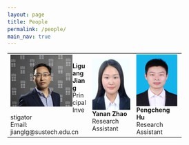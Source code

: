 ```yaml
---
layout: page
title: People
permalink: /people/
main_nav: true
---
```


<style>
* {
  box-sizing: border-box;
}

/* Create two equal columns that floats next to each other */
.column {
  float: left;
  width: 50%;
  padding: 10px;
  /*height: 300px;  Should be removed. Only for demonstration */
}

/* Clear floats after the columns */
.row:after {
  content: "";
  display: table;
  clear: both;
}
</style>


<table cellspacing="2" cellpadding="2">
  <tr>
    <td><img src="/assets/Liguang.jpg" alt="姜丽光" style="width:144px;height:120px;float:left"> <br><b>Liguang Jiang</b> <br>Principal Investigator<br> Email: jianglg@sustech.edu.cn</td>
    <td><img src="/assets/Yanan.png" alt="赵亚楠" style="width:95px;height:120px;float:left"> <br><b>Yanan Zhao</b> <br>Research Assistant</td>
    <td><img src="/assets/Pengcheng.jpg" alt="胡鹏程" style="width:95px;height:120px;float:left"> <br><b>Pengcheng Hu</b> <br>Research Assistant</td>
  </tr>

</table>

